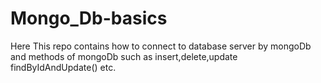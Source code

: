 # Mongo_Db-basics
 Here This repo contains how to connect to database server by mongoDb and methods of mongoDb such as insert,delete,update findByIdAndUpdate() etc.
